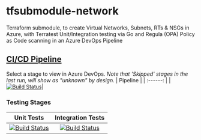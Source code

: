 # tfsubmodule-network
Terraform submodule, to create Virtual Networks, Subnets, RTs & NSGs in Azure, with Terratest Unit/Integration testing via Go and Regula (OPA) Policy as Code scanning in an Azure DevOps Pipeline
## [CI/CD Pipeline](https://dev.azure.com/wesleytrust/Terraform/_build?definitionId=69)
Select a stage to view in Azure DevOps. *Note that 'Skipped' stages in the last run, will show as "unknown" by design.*
| Pipeline |
| :------: |
|[![Build Status](https://dev.azure.com/wesleytrust/Terraform/_apis/build/status/Modules/Resources/tfsubmodule-network?repoName=wesley-trust%2Ftfsubmodule-network&branchName=main)](https://dev.azure.com/wesleytrust/Terraform/_build/latest?definitionId=69&repoName=wesley-trust%2Ftfsubmodule-network&branchName=main)|
### Testing Stages
| Unit Tests | Integration Tests |
|  :-------: | :---------------: |
|[![Build Status](https://dev.azure.com/wesleytrust/Terraform/_apis/build/status/Modules/Resources/tfsubmodule-network?repoName=wesley-trust%2Ftfsubmodule-network&branchName=main&stageName=Unit)](https://dev.azure.com/wesleytrust/Terraform/_build/latest?definitionId=69&repoName=wesley-trust%2Ftfsubmodule-network&branchName=main)|[![Build Status](https://dev.azure.com/wesleytrust/Terraform/_apis/build/status/Modules/Resources/tfsubmodule-network?repoName=wesley-trust%2Ftfsubmodule-network&branchName=main&stageName=Integration)](https://dev.azure.com/wesleytrust/Terraform/_build/latest?definitionId=69&repoName=wesley-trust%2Ftfsubmodule-network&branchName=main)|